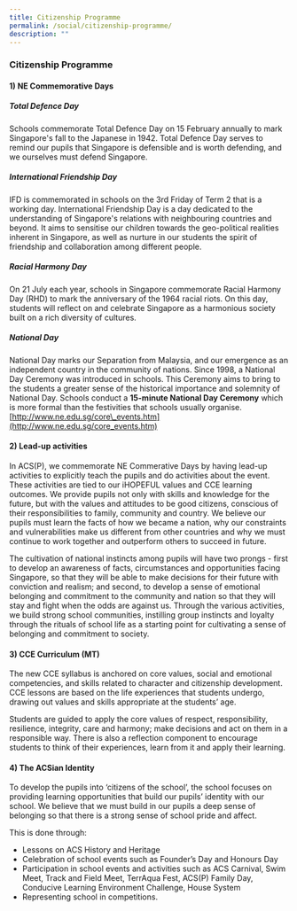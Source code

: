 ```yaml
---
title: Citizenship Programme
permalink: /social/citizenship-programme/
description: ""
---
```

### **Citizenship Programme**
#### **1) NE Commemorative Days**
##### **Total Defence Day**
Schools commemorate Total Defence Day on 15 February annually to mark Singapore's fall to the Japanese in 1942. Total Defence Day serves to remind our pupils that Singapore is defensible and is worth defending, and we ourselves must defend Singapore.

##### **International Friendship Day**
IFD is commemorated in schools on the 3rd Friday of Term 2 that is a working day. International Friendship Day is a day dedicated to the understanding of Singapore's relations with neighbouring countries and beyond. It aims to sensitise our children towards the geo-political realities inherent in Singapore, as well as nurture in our students the spirit of friendship and collaboration among different people.

##### **Racial Harmony Day**
On 21 July each year, schools in Singapore commemorate Racial Harmony Day (RHD) to mark the anniversary of the 1964 racial riots. On this day, students will reflect on and celebrate Singapore as a harmonious society built on a rich diversity of cultures.

##### **National Day**
National Day marks our Separation from Malaysia, and our emergence as an independent country in the community of nations. Since 1998, a National Day Ceremony was introduced in schools. This Ceremony aims to bring to the students a greater sense of the historical importance and solemnity of National Day. Schools conduct a **15-minute National Day Ceremony** which is more formal than the festivities that schools usually organise.<br>[http://www.ne.edu.sg/core\_events.htm](http://www.ne.edu.sg/core_events.htm)

#### **2) Lead-up activities**
In ACS(P), we commemorate NE Commerative Days by having lead-up activities to explicitly teach the pupils and do activities about the event. These activities are tied to our iHOPEFUL values and CCE learning outcomes. We provide pupils not only with skills and knowledge for the future, but with the values and attitudes to be good citizens, conscious of their responsibilities to family, community and country. We believe our pupils must learn the facts of how we became a nation, why our constraints and vulnerabilities make us different from other countries and why we must continue to work together and outperform others to succeed in future.

The cultivation of national instincts among pupils will have two prongs - first to develop an awareness of facts, circumstances and opportunities facing Singapore, so that they will be able to make decisions for their future with conviction and realism; and second, to develop a sense of emotional belonging and commitment to the community and nation so that they will stay and fight when the odds are against us. Through the various activities, we build strong school communities, instilling group instincts and loyalty through the rituals of school life as a starting point for cultivating a sense of belonging and commitment to society.

#### **3) CCE Curriculum (MT)**
The new CCE syllabus is anchored on core values, social and emotional competencies, and skills related to character and citizenship development. CCE lessons are based on the life experiences that students undergo, drawing out values and skills appropriate at the students’ age.

Students are guided to apply the core values of respect, responsibility, resilience, integrity, care and harmony; make decisions and act on them in a responsible way. There is also a reflection component to encourage students to think of their experiences, learn from it and apply their learning.

#### **4) The ACSian Identity**
To develop the pupils into ‘citizens of the school’, the school focuses on providing learning opportunities that build our pupils’ identity with our school. We believe that we must build in our pupils a deep sense of belonging so that there is a strong sense of school pride and affect.

This is done through:

*   Lessons on ACS History and Heritage
*   Celebration of school events such as Founder’s Day and Honours Day
*   Participation in school events and activities such as ACS Carnival, Swim Meet, Track and Field Meet, TerrAqua Fest, ACS(P) Family Day, Conducive Learning Environment Challenge, House System
*   Representing school in competitions.




